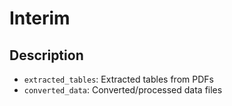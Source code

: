 # Interim

## Description

- `extracted_tables`: Extracted tables from PDFs
- `converted_data`: Converted/processed data files
